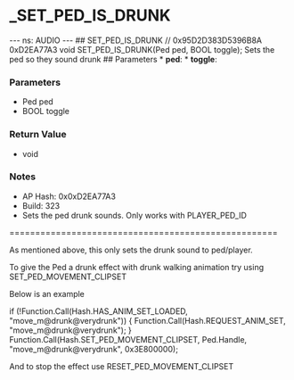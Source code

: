 # _SET_PED_IS_DRUNK

--- ns: AUDIO --- ## SET_PED_IS_DRUNK  // 0x95D2D383D5396B8A 0xD2EA77A3 void SET_PED_IS_DRUNK(Ped ped, BOOL toggle);  Sets the ped so they sound drunk  ## Parameters * **ped**: * **toggle**:

### Parameters
* Ped ped
* BOOL toggle

### Return Value
* void

### Notes
* AP Hash: 0x0xD2EA77A3
* Build: 323
* Sets the ped drunk sounds.  Only works with PLAYER_PED_ID

====================================================

As mentioned above, this only sets the drunk sound to ped/player.

To give the Ped a drunk effect with drunk walking animation try using SET_PED_MOVEMENT_CLIPSET

Below is an example

if (!Function.Call<bool>(Hash.HAS_ANIM_SET_LOADED, "move_m@drunk@verydrunk"))
                {
                    Function.Call(Hash.REQUEST_ANIM_SET, "move_m@drunk@verydrunk");
                }
                Function.Call(Hash.SET_PED_MOVEMENT_CLIPSET, Ped.Handle, "move_m@drunk@verydrunk", 0x3E800000);



And to stop the effect use
RESET_PED_MOVEMENT_CLIPSET

